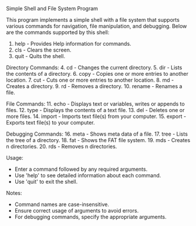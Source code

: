
   Simple Shell and File System Program

   This program implements a simple shell with a file system that supports various commands for navigation, file manipulation, and debugging. Below are the commands supported by this shell:

   1. help - Provides Help information for commands.
   2. cls - Clears the screen.
   3. quit - Quits the shell.
   
   Directory Commands:
   4. cd - Changes the current directory.
   5. dir - Lists the contents of a directory.
   6. copy - Copies one or more entries to another location.
   7. cut - Cuts one or more entries to another location.
   8. md - Creates a directory.
   9. rd - Removes a directory.
   10. rename - Renames a file.
   
   File Commands:
   11. echo - Displays text or variables, writes or appends to files.
   12. type - Displays the contents of a text file.
   13. del - Deletes one or more files.
   14. import - Imports text file(s) from your computer.
   15. export - Exports text file(s) to your computer.
   
   Debugging Commands:
   16. meta - Shows meta data of a file.
   17. tree - Lists the tree of a directory.
   18. fat - Shows the FAT file system.
   19. mds - Creates n directories.
   20. rds - Removes n directories.

   Usage:
   - Enter a command followed by any required arguments.
   - Use 'help' to see detailed information about each command.
   - Use 'quit' to exit the shell.

   Notes:
   - Command names are case-insensitive.
   - Ensure correct usage of arguments to avoid errors.
   - For debugging commands, specify the appropriate arguments.
